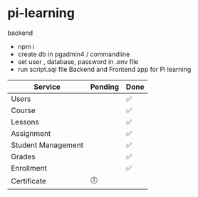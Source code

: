 # pi-learning
backend
- npm i
- create db in pgadmin4 / commandline
- set user , database, password in .env file
- run script.sql file
Backend and Frontend app for Pi learning



Service | Pending | Done
--- | --- | ---
Users | | ✅
Course | | ✅
Lessons | | ✅
Assignment | | ✅
Student Management | | ✅
Grades | | ✅
Enrollment | | ✅
Certificate | 🕕 | 
